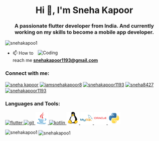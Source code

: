 <h1 align="center">Hi 👋, I'm Sneha Kapoor</h1>
<h3 align="center">A passionate flutter developer from India. And currently working on my skills to become a mobile app developer.</h3>

<p align="left"> <img src="https://komarev.com/ghpvc/?username=snehakapoo1&label=Profile%20views&color=0e75b6&style=flat" alt="snehakapoo1" /> </p>


<img align="right" alt="Coding" width="400" src="https://cdn.dribbble.com/users/2646423/screenshots/5507196/computer.gif"/>

- 📫 How to reach me **snehakapoor1193@gmail.com**

<h3 align="left">Connect with me:</h3>
<p align="left">
<a href="https://linkedin.com/in/sneha kapoor" target="blank"><img align="center" src="https://raw.githubusercontent.com/rahuldkjain/github-profile-readme-generator/master/src/images/icons/Social/linked-in-alt.svg" alt="sneha kapoor" height="30" width="40" /></a>
<a href="https://instagram.com/iamsnehakapoor8" target="blank"><img align="center" src="https://raw.githubusercontent.com/rahuldkjain/github-profile-readme-generator/master/src/images/icons/Social/instagram.svg" alt="iamsnehakapoor8" height="30" width="40" /></a>
<a href="https://www.hackerrank.com/snehakapoor1193" target="blank"><img align="center" src="https://raw.githubusercontent.com/rahuldkjain/github-profile-readme-generator/master/src/images/icons/Social/hackerrank.svg" alt="snehakapoor1193" height="30" width="40" /></a>
<a href="https://www.leetcode.com/sneha8427" target="blank"><img align="center" src="https://raw.githubusercontent.com/rahuldkjain/github-profile-readme-generator/master/src/images/icons/Social/leet-code.svg" alt="sneha8427" height="30" width="40" /></a>
<a href="https://auth.geeksforgeeks.org/user/snehakapoor1193" target="blank"><img align="center" src="https://raw.githubusercontent.com/rahuldkjain/github-profile-readme-generator/master/src/images/icons/Social/geeks-for-geeks.svg" alt="snehakapoor1193" height="30" width="40" /></a>
</p>

<h3 align="left">Languages and Tools:</h3>
<p align="left"> <a href="https://flutter.dev" target="_blank" rel="noreferrer"> <img src="https://www.vectorlogo.zone/logos/flutterio/flutterio-icon.svg" alt="flutter" width="40" height="40"/> </a> <a href="https://git-scm.com/" target="_blank" rel="noreferrer"> <img src="https://www.vectorlogo.zone/logos/git-scm/git-scm-icon.svg" alt="git" width="40" height="40"/> </a> <a href="https://www.java.com" target="_blank" rel="noreferrer"> <img src="https://raw.githubusercontent.com/devicons/devicon/master/icons/java/java-original.svg" alt="java" width="40" height="40"/> </a> <a href="https://kotlinlang.org" target="_blank" rel="noreferrer"> <img src="https://www.vectorlogo.zone/logos/kotlinlang/kotlinlang-icon.svg" alt="kotlin" width="40" height="40"/> </a> <a href="https://www.linux.org/" target="_blank" rel="noreferrer"> <img src="https://raw.githubusercontent.com/devicons/devicon/master/icons/linux/linux-original.svg" alt="linux" width="40" height="40"/> </a> <a href="https://www.mysql.com/" target="_blank" rel="noreferrer"> <img src="https://raw.githubusercontent.com/devicons/devicon/master/icons/mysql/mysql-original-wordmark.svg" alt="mysql" width="40" height="40"/> </a> <a href="https://www.oracle.com/" target="_blank" rel="noreferrer"> <img src="https://raw.githubusercontent.com/devicons/devicon/master/icons/oracle/oracle-original.svg" alt="oracle" width="40" height="40"/> </a> <a href="https://www.python.org" target="_blank" rel="noreferrer"> <img src="https://raw.githubusercontent.com/devicons/devicon/master/icons/python/python-original.svg" alt="python" width="40" height="40"/> </a> </p>

<p><img align="left" src="https://github-readme-stats.vercel.app/api/top-langs?username=snehakapoo1&show_icons=true&locale=en&layout=compact" alt="snehakapoo1" /></p>

<p>&nbsp;<img align="center" src="https://github-readme-stats.vercel.app/api?username=snehakapoo1&show_icons=true&locale=en" alt="snehakapoo1" /></p>

